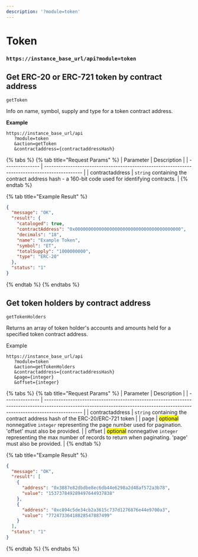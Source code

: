 ```yaml
---
description: '?module=token'
---
```


# Token

### &#x20;`https://instance_base_url/api?module=token`

## Get ERC-20 or ERC-721 token by contract address

`getToken`

Info on name, symbol, supply and type for a token contract address.

**Example**

```
https://instance_base_url/api
   ?module=token
   &action=getToken
   &contractaddress={contractaddressHash}
```

{% tabs %}
{% tab title="Request Params" %}
| Parameter       | Description                                                                                    |
| --------------- | ---------------------------------------------------------------------------------------------- |
| contractaddress | `string` containing the contract address hash - a 160-bit code used for identifying contracts. |
{% endtab %}

{% tab title="Example Result" %}
```json
{
  "message": "OK",
  "result": {
    "cataloged": true,
    "contractAddress": "0x0000000000000000000000000000000000000000",
    "decimals": "18",
    "name": "Example Token",
    "symbol": "ET",
    "totalSupply": "1000000000",
    "type": "ERC-20"
  },
  "status": "1"
}
```
{% endtab %}
{% endtabs %}

## Get token holders by contract address

`getTokenHolders`

Returns an array of token holder's accounts and amounts held for a specified token contract address.

Example

```
https://instance_base_url/api
   ?module=token
   &action=getTokenHolders
   &contractaddress={contractaddressHash}
   &page={integer}
   &offset={integer}
```

{% tabs %}
{% tab title="Request Params" %}
| Parameter       | Description                                                                                                                                                                  |
| --------------- | ---------------------------------------------------------------------------------------------------------------------------------------------------------------------------- |
| contractaddress | `string`  containing the contract address hash of the ERC-20/ERC-721 token                                                                                                   |
| page            | <mark style="background-color:yellow;">optional</mark> nonnegative `integer` representing the page number used for pagination. 'offset' must also be provided.               |
| offset          | <mark style="background-color:yellow;">optional</mark> nonnegative `integer` representing the max number of records to return when paginating. 'page' must also be provided. |
{% endtab %}

{% tab title="Example Result" %}
```json
{
  "message": "OK",
  "result": [
    {
      "address": "0x3887e82dbdbe8ec6db44e6298a2d48af572a3b78",
      "value": "153737849289497644937838"
    },
    {
      "address": "0xc894c5de34cb2a3615c737d1276876e44e9700a3",
      "value": "77247336418828547887499"
    }
  ],
  "status": "1"
}
```
{% endtab %}
{% endtabs %}
